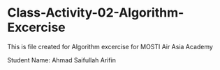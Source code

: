 # Class-Activity-02-Algorithm-Excercise
This is file created for Algorithm excercise for MOSTI Air Asia Academy

Student Name: Ahmad Saifullah Arifin
